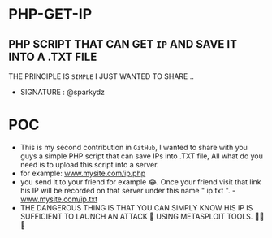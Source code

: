 # PHP-GET-IP 
## PHP SCRIPT THAT CAN GET  `IP` AND SAVE IT INTO A .TXT FILE
 THE PRINCIPLE IS `SIMPLE` I JUST WANTED TO SHARE ..
- SIGNATURE : @sparkydz
# POC 
- This is my second contribution in `GitHub`, I wanted to share with you guys a simple PHP script that can save IPs into .TXT file, All what do you need is to upload this script into a server.
- for example:
 www.mysite.com/ip.php 
- you send it to your friend for example 😂.
Once your friend visit that link his IP will be recorded on that server under this name " ip.txt ".
-www.mysite.com/ip.txt 
- THE DANGEROUS THING IS THAT YOU CAN SIMPLY KNOW HIS IP IS SUFFICIENT TO LAUNCH AN ATTACK 🏹 USING METASPLOIT TOOLS. 🌹🌹🌹




